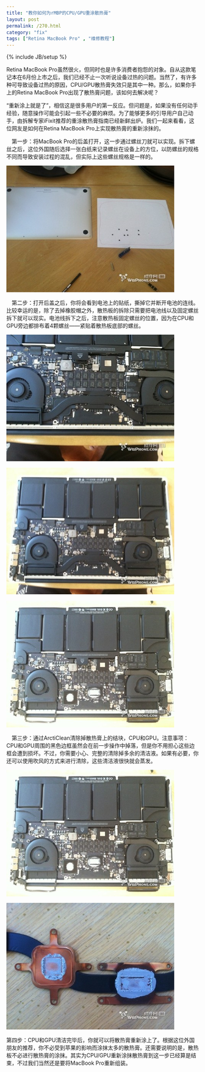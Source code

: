 ```yaml
---
title: "教你如何为rMBP的CPU/GPU重涂散热膏"
layout: post
permalink: /270.html
category: "fix"
tags: ["Retina MacBook Pro" , "维修教程"]
---
```

{% include JB/setup %}

Retina MacBook Pro虽然很火，但同时也是许多消费者抱怨的对象。自从这款笔记本在6月份上市之后，我们已经不止一次听说设备过热的问题。当然了，有许多种可导致设备过热的原因，CPU/GPU散热膏失效只是其中一种。那么，如果你手上的Retina MacBook Pro出现了散热膏问题，该如何去解决呢？

“重新涂上就是了”，相信这是很多用户的第一反应。但问题是，如果没有任何动手经验，随意操作可能会引起一些不必要的麻烦。为了能够更多的引导用户自己动手，由拆解专家iFixit推荐的重涂散热膏指南已经新鲜出炉。我们一起来看看，这位网友是如何在Retina MacBook Pro上实现散热膏的重新涂抹的。
 
 　第一步：将MacBook Pro的后盖打开，这一步通过螺丝刀就可以实现。拆下螺丝之后，这位外国随后选择一张白纸来记录螺丝在设备上的方位，以防螺丝的规格不同而导致安装过程的混乱，但实际上这些螺丝规格是一样的。
  
 
![](wp-content/uploads/sinapicv2-backup/270-ww2-bmiddle-a316108djw1enwmbk0e2tj20gf0cct9k.jpg)

　第二步：打开后盖之后，你将会看到电池上的贴纸，撕掉它并断开电池的连线。比较幸运的是，除了去掉橡胶帽之外，散热板的拆除只需要把电池线以及固定螺丝拆下就可以现实。电池线拆下之后，注意散热板固定螺丝的位置，因为在CPU和GPU旁边都排布着4颗螺丝——紧贴着散热板底部的螺丝。

![](/wp-content/uploads/sinapicv2-backup/270-ww3-bmiddle-a316108djw1enwmbnke2uj20gf0ccdhl.jpg)

![](wp-content/uploads/sinapicv2-backup/270-ww3-bmiddle-a316108djw1enwmbrnb06j20gf0ccwfx.jpg)

![](wp-content/uploads/sinapicv2-backup/270-ww3-bmiddle-a316108djw1enwmbvcx3fj20gf0ccq4k.jpg)

　第三步：通过ArctiClean清除掉散热膏上的结块，CPU和GPU。注意事项：CPU和GPU周围的黑色边框虽然会在前一步操作中掉落，但是你不用担心这些边框会遭到损坏。不过，你需要小心、完整的清除掉多余的清洁液。如果有必要，你还可以使用吹风的方式来进行清除，这些清洁液很快就会蒸发。

![](/wp-content/uploads/sinapicv2-backup/270-ww1-bmiddle-a316108djw1enwmbzs6hkj20gf0ccq4k.jpg)

![](wp-content/uploads/sinapicv2-backup/270-ww3-bmiddle-a316108djw1enwmcfomywj20gf0ccgn3.jpg)

第四步：CPU和GPU清洁完毕后，你就可以将散热膏重新涂上了。根据这位外国朋友的推荐，你不必受到苹果的影响而涂抹太多的散热膏。还需要说明的是，散热板不必进行散热膏的涂抹。其实为CPU/GPU重新涂抹散热膏到这一步已经算是结束，不过我们当然还是要将MacBook Pro重新组装。
